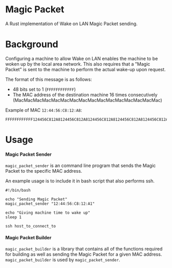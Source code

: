 # Magic Packet
A Rust implementation of Wake on LAN Magic Packet sending.

# Background
Configuring a machine to allow Wake on LAN enables the machine to be woken up by the local area network. This also requires that a "Magic Packet" is sent to the machine to perform the actual wake-up upon request.

The format of this message is as follows:
- 48 bits set to 1 (`FFFFFFFFFFFF`)
- The MAC address of the destination machine 16 times consecutively (MacMacMacMacMacMacMacMacMacMacMacMacMacMacMacMac)

Example of MAC `12:44:56:C8:12:A8`:

```
FFFFFFFFFFFF124456C812A8124456C812A8124456C812A8124456C812A8124456C812A8124456C812A8124456C812A8124456C812A8124456C812A8124456C812A8124456C812A8124456C812A8124456C812A8124456C812A8124456C812A8124456C812A8
```

# Usage
#### Magic Packet Sender ####
`magic_packet_sender` is an command line program that sends the Magic Packet to the specific MAC address.

An example usage is to include it in bash script that also performs ssh.
```
#!/bin/bash

echo "Sending Magic Packet"
magic_packet_sender "12:44:56:C8:12:A1"

echo "Giving machine time to wake up"
sleep 1

ssh host_to_connect_to
```

#### Magic Packet Builder ####
`magic_packet_builder` is a library that contains all of the functions required for building as well as sending the Magic Packet for a given MAC address. `magic_packet_builder` is used by `magic_packet_sender`.